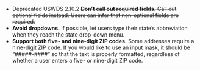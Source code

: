 - <span class="usa-tag">Deprecated USWDS 2.10.2</span> <s><strong>Don’t call out required fields.</strong> Call out optional fields instead. Users can infer that non-optional fields are required.</s>
- **Avoid dropdowns.** If possible, let users type their state’s abbreviation when they reach the state drop-down menu.
- **Support both five- and nine-digit ZIP codes.** Some addresses require a nine-digit ZIP code. If you would like to use an input mask, it should be “#####-####” so that the text is properly formatted, regardless of whether a user enters a five- or nine-digit ZIP code.